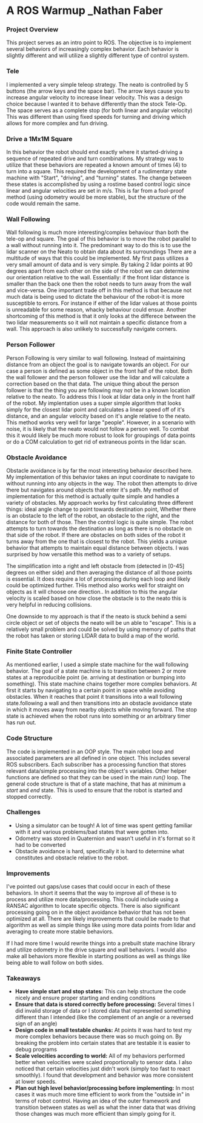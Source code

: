 # A ROS Warmup _Nathan Faber
### Project Overview
This project serves as an intro point to ROS. The objective is to implement several behaviors of increasingly complex behavior. Each behavior is slightly different and will utilize a slightly different type of control system.

### Tele
I implemented a very simple teleop strategy. The neato is controlled by 5 buttons (the arrow keys and the space bar). The arrow keys cause you to increase angular velocity to increase linear velocity. This was a design choice because I wanted it to behave differently than the stock Tele-Op. The space serves as a complete stop (for both linear and angular velocity) This was different than using fixed speeds for turning and driving which allows for more complex and fun driving.

### Drive a 1Mx1M Square
In this behavior the robot should end exactly where it started-driving a sequence of repeated drive and turn combinations. My strategy was to utilize that these behaviors are repeated a known amount of times (4) to turn into a square. This required the development of a rudimentary state machine with "Start", "driving", and "turning" states. The change between these states is accomplished by using a rostime based control logic since linear and angular velocities are set in m/s. This is far from a fool-proof method (using odometry would be more stable), but the structure of the code would remain the same.

### Wall Following
Wall following is much more interesting/complex behaviour than both the tele-op and square. The goal of this behavior is to move the robot parallel to a wall without running into it. The predominant way to do this is to use the lidar scanner on the Neato to obtain data about its surroundings There are a multitude of ways that this could be implemented. My first pass utilizes a very small amount of data and is very simple. By taking 2 lidar points at 90 degrees apart from each other on the side of the robot we can determine our orientation relative to the wall. Essentially: if the front lidar distance is smaller than the back one then the robot needs to turn away from the wall and vice-versa.
One important trade off in this method is that because not much data is being used to dictate the behaviour of the robot-it is more susceptible to errors. For instance if either of the lidar values at those points is unreadable for some reason, whacky behaviour could ensue. Another shortcoming of this method is that it only looks at the differece between the two lidar measurements so it will not maintain a specific distance from a wall. This approach is also unlikely to successfully navigate corners.

### Person Follower
Person Following is very similar to wall following. Instead of maintaining distance from an object the goal is to navigate towards an object. For our case a person is defined as some object in the front half of the robot. Both the wall follower and the person follower use the lidar and will calculate a correction based on the that data. The unique thing about the person follower is that the thing you are following may not be in a known location relative to the neato. To address this I look at lidar data only in the front half of the robot.
My implentation uses a super simple algorithm that looks simply for the closest lidar point and calculates a linear speed off of it's distance, and an angular velocity based on it's angle relative to the neato. This method works very well for large "people". However, in a scenario with noise, it is likely that the neato would not follow a person well. To combat this it would likely be much more robust to look for groupings of data points or do a COM calculation to get rid of extraneous points in the lidar scan.

### Obstacle Avoidance
Obstacle avoidance is by far the most interesting behavior described here. My implementation of this behavior takes an input coordinate to navigate to without running into any objects in the way. The robot then attempts to drive there but navigates around objects that enter it's path. My method of implementation for this method is actually quite simple and handles a variety of obstacles. My approach works by first calculating three different things: ideal angle change to point towards destination point, Whether there is an obstacle to the left of the robot, an obstacle to the right, and the distance for both of those. Then the control logic is quite simple. The robot attempts to turn towards the destination as long as there is no obstacle on that side of the robot. If there are obstacles on both sides of the robot it turns away from the one that is closest to the robot. This yields a unique behavior that attempts to maintain equal distance between objects. I was surprised by how versatile this method was to a variety of setups.

The simplification into a right and left obstacle from (detected in [0-45] degrees on either side) and then averaging the distance of all those points is essential. It does require a lot of processing during each loop and likely could be optimized further. THis method also works well for straight on objects as it will choose one direction.. In addition to this the angular velocity is scaled based on how close the obstacle is to the neato this is very helpful in reducing collisions.

One downside to my approach is that if the neato is stuck behind a semi circle object or set of objects the neato will be un able to "escape". This is a relatively small problem and could be solved by using memory of paths that the robot has taken or storing LIDAR data to build a map of the world.


### Finite State Controller
As mentioned earlier, I used a simple state machine for the wall following behavior. The goal of a state machine is to transition between 2 or more states at a reproducible point (ie. arriving at destination or bumping into something). This state machine chains together more complex behaviors. At first it starts by navigating to a certain point in space while avoiding obstacles. When it reaches that point it transitions into a wall following state.following a wall and then transitions into an obstacle avoidance state in which it moves away from nearby objects while moving forward. The stop state is achieved when the robot runs into something or an arbitrary timer has run out.

### Code Structure
The code is implemented in an OOP style. The main robot loop and associated parameters are all defined in one object. This includes several ROS subscribers. Each subscriber has a processing function that stores relevant data/simple processing into the object's variables. Other helper functions are defined so that they can be used in the main _run()_ loop. The general code structure is that of a state machine, that has at minimum a _start_ and _end_ state. This is used to ensure that the robot is started and stopped correctly.

### Challenges
- Using a simulator can be tough! A lot of time was spent getting familiar with it and various problems/bad states that were gotten into.
- Odometry was stored in Quaternion and wasn't useful in it's format so it had to be converted
- Obstacle avoidance is hard, specifically it is hard to determine what constitutes and obstacle relative to the robot.

### Improvements
I've pointed out gaps/use cases that could occur in each of these behaviors. In short it seems that the way to improve all of these is to process and utilize more data/processing. This could include using a RANSAC algorithm to locate specific objects.
There is also significant processing going on in the object avoidance behavior that has not been optimized at all. There are likely improvements that could be made to that algorithm as well as simple things like using more data points from lidar and averaging to create more stable behaviors.

If I had more time I would rewrite things into a prebuilt state machine library and utilize odometry in the drive square and wall behaviors. I would also make all behaviors more flexible in starting positions as well as things like being able to wall follow on both sides.

### Takeaways
- __Have simple start and stop states:__ This can help structure the code nicely and ensure proper starting and ending conditions
- __Ensure that data is stored correctly before processing:__ Several times I did invalid storage of data or I stored data that represented something different than I intended (like the complement of an angle or a reversed sign of an angle)
- __Design code in small testable chunks:__ At points it was hard to test my more complex behaviors because there was so much going on. By breaking the problem into certain states that are testable it is easier to debug programs
- __Scale velocities according to world:__ All of my behaviors performed better when velocities were scaled proportionally to sensor data. I also noticed that certain velocities just didn't work (simply too fast to react smoothly). I found that development and behavior was more consistent at lower speeds.
- __Plan out high level behavior/processing before implementing:__ In most cases it was much more time efficient to work from the "outside in" in terms of robot control. Having an idea of the outer framework and transition between states as well as what the inner data that was driving those changes was much more efficient than simply going for it.


